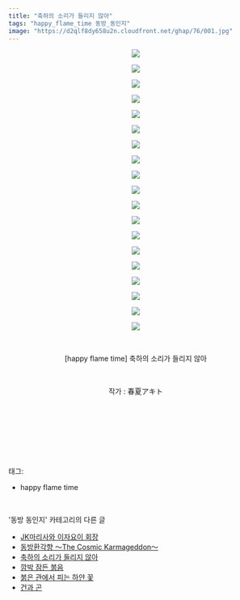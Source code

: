 ```yaml
---
title: "축하의 소리가 들리지 않아"
tags: "happy_flame_time 동방_동인지"
image: "https://d2qlf8dy658u2n.cloudfront.net/ghap/76/001.jpg"
---
```

<div class="article">
<p style="text-align: center; clear: none; float: none;"><img src="{{ site.imgserver12 }}/ghap/76/001.jpg"/></p>
<p style="text-align: center; clear: none; float: none;"><img src="{{ site.imgserver12 }}/ghap/76/002.jpg"/></p>
<p style="text-align: center; clear: none; float: none;"><img src="{{ site.imgserver12 }}/ghap/76/003.jpg"/></p>
<p style="text-align: center; clear: none; float: none;"><img src="{{ site.imgserver12 }}/ghap/76/004.jpg"/></p>
<p style="text-align: center; clear: none; float: none;"><img src="{{ site.imgserver12 }}/ghap/76/005.jpg"/></p>
<p style="text-align: center; clear: none; float: none;"><img src="{{ site.imgserver12 }}/ghap/76/006.jpg"/></p>
<p style="text-align: center; clear: none; float: none;"><img src="{{ site.imgserver12 }}/ghap/76/007.jpg"/></p>
<p style="text-align: center; clear: none; float: none;"><img src="{{ site.imgserver12 }}/ghap/76/008.jpg"/></p>
<p style="text-align: center; clear: none; float: none;"><img src="{{ site.imgserver12 }}/ghap/76/009.jpg"/></p>
<p style="text-align: center; clear: none; float: none;"><img src="{{ site.imgserver12 }}/ghap/76/010.jpg"/></p>
<p style="text-align: center; clear: none; float: none;"><img src="{{ site.imgserver12 }}/ghap/76/011.jpg"/></p>
<p style="text-align: center; clear: none; float: none;"><img src="{{ site.imgserver12 }}/ghap/76/012.jpg"/></p>
<p style="text-align: center; clear: none; float: none;"><img src="{{ site.imgserver12 }}/ghap/76/013.jpg"/></p>
<p style="text-align: center; clear: none; float: none;"><img src="{{ site.imgserver12 }}/ghap/76/014.jpg"/></p>
<p style="text-align: center; clear: none; float: none;"><img src="{{ site.imgserver12 }}/ghap/76/015.jpg"/></p>
<p style="text-align: center; clear: none; float: none;"><img src="{{ site.imgserver12 }}/ghap/76/016.jpg"/></p>
<p style="text-align: center; clear: none; float: none;"><img src="{{ site.imgserver12 }}/ghap/76/017.jpg"/></p>
<p style="text-align: center; clear: none; float: none;"><img src="{{ site.imgserver12 }}/ghap/76/018.jpg"/></p>
<p style="text-align: center; clear: none; float: none;"><img src="{{ site.imgserver12 }}/ghap/76/019.jpg"/></p>
<p style="text-align: center; clear: none; float: none;"><br/></p>
<p style="text-align: center; clear: none; float: none;">[happy flame time] 축하의 소리가 들리지 않아</p>
<p style="text-align: center; clear: none; float: none;"><br/></p>
<p style="text-align: center; clear: none; float: none;">작가 : 春夏アキト</p>
<p><br/></p>
<p><br/></p>
<p><br/></p>
</div><br/>
<div class="tagTrail">
<p>태그: </p>
<ul>
<li>happy flame time</li>
</ul>
</div><br/>
<div class="another">
<p>'동방 동인지' 카테고리의 다른 글</p>
<ul>
<li><a href="/ghap_79">JK마리사와 이자요이 회장</a></li>
<li><a href="/ghap_77">동방환각향 ～The Cosmic Karmageddon～</a></li>
<li><a href="/ghap_76">축하의 소리가 들리지 않아</a></li>
<li><a href="/ghap_75">깜박 잠든 붉음</a></li>
<li><a href="/ghap_74">붉은 관에서 피는 하얀 꽃</a></li>
<li><a href="/ghap_73">건과 곤</a></li>
</ul>
</div><br/>
<div class="cb_module cb_fluid">
<div class="cb_wrt cb_profile">
</div><!-- commentList close -->
</div><br/>
